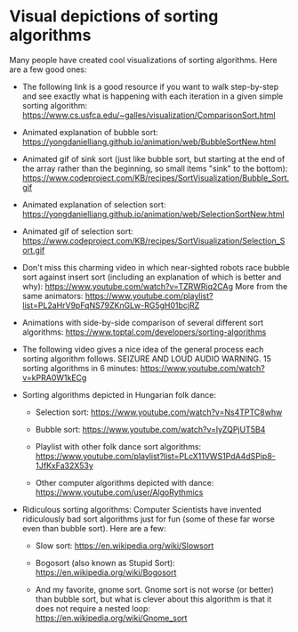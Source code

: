 # Visual depictions of sorting algorithms

Many people have created cool visualizations of sorting algorithms. Here are a few good ones:

*  The following link is a good resource if you want to walk step-by-step and see exactly what is happening with each iteration in a given simple sorting algorithm: <a href = "https://www.cs.usfca.edu/~galles/visualization/ComparisonSort.html" target = "blank">https://www.cs.usfca.edu/~galles/visualization/ComparisonSort.html</a>

* Animated explanation of bubble sort: 
<a href = "https://yongdanielliang.github.io/animation/web/BubbleSortNew.html" target = "blank">https://yongdanielliang.github.io/animation/web/BubbleSortNew.html</a>

* Animated gif of sink sort (just like bubble sort, but starting at the end of the array rather than the beginning, so small items "sink" to the bottom):  <a href = "https://www.codeproject.com/KB/recipes/SortVisualization/Bubble_Sort.gif" target = "blank">https://www.codeproject.com/KB/recipes/SortVisualization/Bubble_Sort.gif</a>


* Animated explanation of selection sort: 
<a href = "https://yongdanielliang.github.io/animation/web/SelectionSortNew.html" target = "blank">https://yongdanielliang.github.io/animation/web/SelectionSortNew.html</a>

* Animated gif of selection sort: 
<a href = "https://www.codeproject.com/KB/recipes/SortVisualization/Selection_Sort.gif" target = "blank">https://www.codeproject.com/KB/recipes/SortVisualization/Selection_Sort.gif</a>

* Don't miss this charming video in which near-sighted robots race bubble sort against insert sort (including an explanation of which is better and why): 
<a href = "https://www.youtube.com/watch?v=TZRWRjq2CAg" target = "blank">https://www.youtube.com/watch?v=TZRWRjq2CAg</a> More from the same animators:
<a href = "https://www.youtube.com/playlist?list=PL2aHrV9pFqNS79ZKnGLw-RG5gH01bcjRZ" target = "blank">https://www.youtube.com/playlist?list=PL2aHrV9pFqNS79ZKnGLw-RG5gH01bcjRZ</a>


* Animations with side-by-side comparison of several different sort algorithms:
<a href = "https://www.toptal.com/developers/sorting-algorithms" target = "blank">https://www.toptal.com/developers/sorting-algorithms</a>

* The following video gives a nice idea of the general process each sorting algorithm follows. 
SEIZURE AND LOUD AUDIO WARNING. 15 sorting algorithms in 6 minutes: 
<a href = "https://www.youtube.com/watch?v=kPRA0W1kECg" target = "blank">https://www.youtube.com/watch?v=kPRA0W1kECg</a>

* Sorting algorithms depicted in Hungarian folk dance:

    * Selection sort: <a href = "https://www.youtube.com/watch?v=Ns4TPTC8whw" target = "blank">https://www.youtube.com/watch?v=Ns4TPTC8whw</a>
  
    * Bubble sort: <a href = "https://www.youtube.com/watch?v=lyZQPjUT5B4" target = "blank">https://www.youtube.com/watch?v=lyZQPjUT5B4</a>


    * Playlist with other folk dance sort algorithms: <a href = "https://www.youtube.com/playlist?list=PLcX11VWS1PdA4dSPip8-1JfKxFa32X53y" target = "blank">https://www.youtube.com/playlist?list=PLcX11VWS1PdA4dSPip8-1JfKxFa32X53y</a>

    * Other computer algorithms depicted with dance: <a href = "https://www.youtube.com/user/AlgoRythmics" target = "blank">https://www.youtube.com/user/AlgoRythmics</a>

* Ridiculous sorting algorithms: Computer Scientists have invented ridiculously bad sort algorithms just for fun (some of these far worse even than bubble sort). Here are a few:

    * Slow sort: <a href = "https://en.wikipedia.org/wiki/Slowsort" target = "blank">https://en.wikipedia.org/wiki/Slowsort</a>
     
    * Bogosort (also known as Stupid Sort): <a href = "https://en.wikipedia.org/wiki/Bogosort" target = "blank">https://en.wikipedia.org/wiki/Bogosort</a>
    
    * And my favorite, gnome sort. Gnome sort is not worse (or better) than bubble sort, but what is clever about this algorithm is that it does not require a nested loop: <a href = "https://en.wikipedia.org/wiki/Gnome_sort" target = "blank">https://en.wikipedia.org/wiki/Gnome_sort</a>
